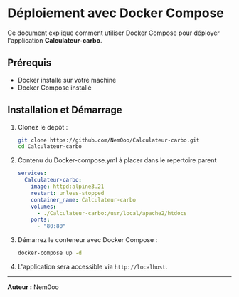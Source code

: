 # Déploiement avec Docker Compose

Ce document explique comment utiliser Docker Compose pour déployer l'application **Calculateur-carbo**.

## Prérequis

- Docker installé sur votre machine
- Docker Compose installé

## Installation et Démarrage

1. Clonez le dépôt :
   ```sh
   git clone https://github.com/Nem0oo/Calculateur-carbo.git
   cd Calculateur-carbo
   ```
2. Contenu du Docker-compose.yml à placer dans le repertoire parent
	```yaml
	services:
	  Calculateur-carbo:
		image: httpd:alpine3.21
		restart: unless-stopped
		container_name: Calculateur-carbo
		volumes:
		  - ./Calculateur-carbo:/usr/local/apache2/htdocs
		ports:
		  - "80:80"
	```

2. Démarrez le conteneur avec Docker Compose :
   ```sh
   docker-compose up -d
   ```
3. L'application sera accessible via `http://localhost`.

---

**Auteur :** Nem0oo

